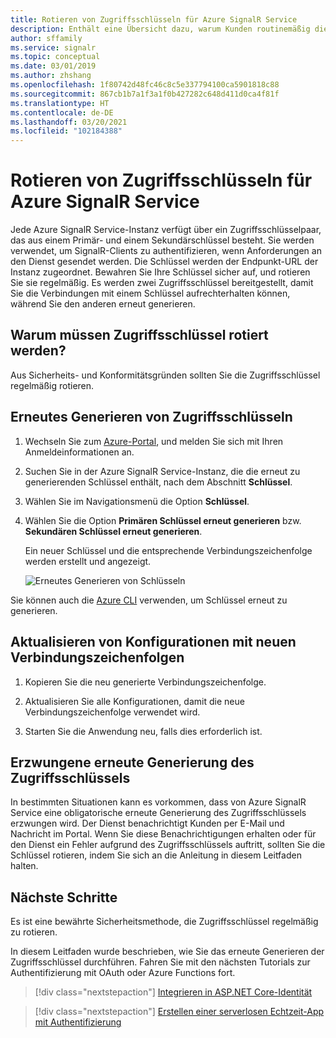 ```yaml
---
title: Rotieren von Zugriffsschlüsseln für Azure SignalR Service
description: Enthält eine Übersicht dazu, warum Kunden routinemäßig die Zugriffsschlüssel rotieren müssen und wie dies per Azure-Portal-GUI und Azure CLI möglich ist.
author: sffamily
ms.service: signalr
ms.topic: conceptual
ms.date: 03/01/2019
ms.author: zhshang
ms.openlocfilehash: 1f80742d48fc46c8c5e337794100ca5901818c88
ms.sourcegitcommit: 867cb1b7a1f3a1f0b427282c648d411d0ca4f81f
ms.translationtype: HT
ms.contentlocale: de-DE
ms.lasthandoff: 03/20/2021
ms.locfileid: "102184388"
---
```

# <a name="how-to-rotate-access-key-for-azure-signalr-service"></a>Rotieren von Zugriffsschlüsseln für Azure SignalR Service

Jede Azure SignalR Service-Instanz verfügt über ein Zugriffsschlüsselpaar, das aus einem Primär- und einem Sekundärschlüssel besteht. Sie werden verwendet, um SignalR-Clients zu authentifizieren, wenn Anforderungen an den Dienst gesendet werden. Die Schlüssel werden der Endpunkt-URL der Instanz zugeordnet. Bewahren Sie Ihre Schlüssel sicher auf, und rotieren Sie sie regelmäßig. Es werden zwei Zugriffsschlüssel bereitgestellt, damit Sie die Verbindungen mit einem Schlüssel aufrechterhalten können, während Sie den anderen erneut generieren.

## <a name="why-rotate-access-keys"></a>Warum müssen Zugriffsschlüssel rotiert werden?

Aus Sicherheits- und Konformitätsgründen sollten Sie die Zugriffsschlüssel regelmäßig rotieren.

## <a name="regenerate-access-keys"></a>Erneutes Generieren von Zugriffsschlüsseln

1. Wechseln Sie zum [Azure-Portal](https://portal.azure.com/), und melden Sie sich mit Ihren Anmeldeinformationen an.

1. Suchen Sie in der Azure SignalR Service-Instanz, die die erneut zu generierenden Schlüssel enthält, nach dem Abschnitt **Schlüssel**.

1. Wählen Sie im Navigationsmenü die Option **Schlüssel**.

1. Wählen Sie die Option **Primären Schlüssel erneut generieren** bzw. **Sekundären Schlüssel erneut generieren**.

   Ein neuer Schlüssel und die entsprechende Verbindungszeichenfolge werden erstellt und angezeigt.

   ![Erneutes Generieren von Schlüsseln](media/signalr-howto-key-rotation/regenerate-keys.png)

Sie können auch die [Azure CLI](/cli/azure/signalr/key#az-signalr-key-renew) verwenden, um Schlüssel erneut zu generieren.

## <a name="update-configurations-with-new-connection-strings"></a>Aktualisieren von Konfigurationen mit neuen Verbindungszeichenfolgen

1. Kopieren Sie die neu generierte Verbindungszeichenfolge.

1. Aktualisieren Sie alle Konfigurationen, damit die neue Verbindungszeichenfolge verwendet wird.

1. Starten Sie die Anwendung neu, falls dies erforderlich ist.

## <a name="forced-access-key-regeneration"></a>Erzwungene erneute Generierung des Zugriffsschlüssels

In bestimmten Situationen kann es vorkommen, dass von Azure SignalR Service eine obligatorische erneute Generierung des Zugriffsschlüssels erzwungen wird. Der Dienst benachrichtigt Kunden per E-Mail und Nachricht im Portal. Wenn Sie diese Benachrichtigungen erhalten oder für den Dienst ein Fehler aufgrund des Zugriffsschlüssels auftritt, sollten Sie die Schlüssel rotieren, indem Sie sich an die Anleitung in diesem Leitfaden halten.

## <a name="next-steps"></a>Nächste Schritte

Es ist eine bewährte Sicherheitsmethode, die Zugriffsschlüssel regelmäßig zu rotieren.

In diesem Leitfaden wurde beschrieben, wie Sie das erneute Generieren der Zugriffsschlüssel durchführen. Fahren Sie mit den nächsten Tutorials zur Authentifizierung mit OAuth oder Azure Functions fort.

> [!div class="nextstepaction"]
> [Integrieren in ASP.NET Core-Identität](./signalr-concept-authenticate-oauth.md)

> [!div class="nextstepaction"]
> [Erstellen einer serverlosen Echtzeit-App mit Authentifizierung](./signalr-tutorial-authenticate-azure-functions.md)